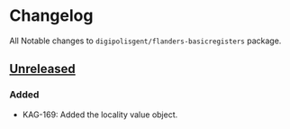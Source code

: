 # Changelog

All Notable changes to `digipolisgent/flanders-basicregisters` package.

## [Unreleased]

### Added

* KAG-169: Added the locality value object.

[Unreleased]: https://github.com/digipolisgent/php_package_dg-flanders-basicregisters/compare/master...develop
